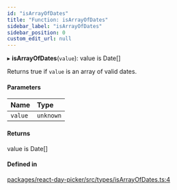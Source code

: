 ```yaml
---
id: "isArrayOfDates"
title: "Function: isArrayOfDates"
sidebar_label: "isArrayOfDates"
sidebar_position: 0
custom_edit_url: null
---
```


▸ **isArrayOfDates**(`value`): value is Date[]

Returns true if `value` is an array of valid dates.

#### Parameters

| Name | Type |
| :------ | :------ |
| `value` | `unknown` |

#### Returns

value is Date[]

#### Defined in

[packages/react-day-picker/src/types/isArrayOfDates.ts:4](https://github.com/gpbl/react-day-picker/blob/b5db746c/packages/react-day-picker/src/types/isArrayOfDates.ts#L4)
